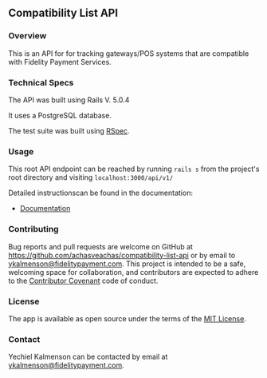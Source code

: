 ## Compatibility List API

### Overview

This is an API for for tracking gateways/POS systems that are compatible with Fidelity Payment Services.

### Technical Specs

The API was built using Rails V. 5.0.4

It uses a PostgreSQL database.

The test suite was built using [RSpec](http://rspec.info/about/).

### Usage

This root API endpoint can be reached by running `rails s` from the project's root directory and visiting `localhost:3000/api/v1/`

Detailed instructionscan be found in the documentation:

* [Documentation](doc/documentation.md)

### Contributing

Bug reports and pull requests are welcome on GitHub at https://github.com/achasveachas/compatibility-list-api or by email to [ykalmenson@fidelitypayment.com](mailto:ykalmenson@fidelitypayment.com). This project is intended to be a safe, welcoming space for collaboration, and contributors are expected to adhere to the [Contributor Covenant](http://contributor-covenant.org) code of conduct.

### License

The app is available as open source under the terms of the [MIT License](http://opensource.org/licenses/MIT).

### Contact

Yechiel Kalmenson can be contacted by email at [ykalmenson@fidelitypayment.com](mailto:ykalmenson@fidelitypayment.com).
